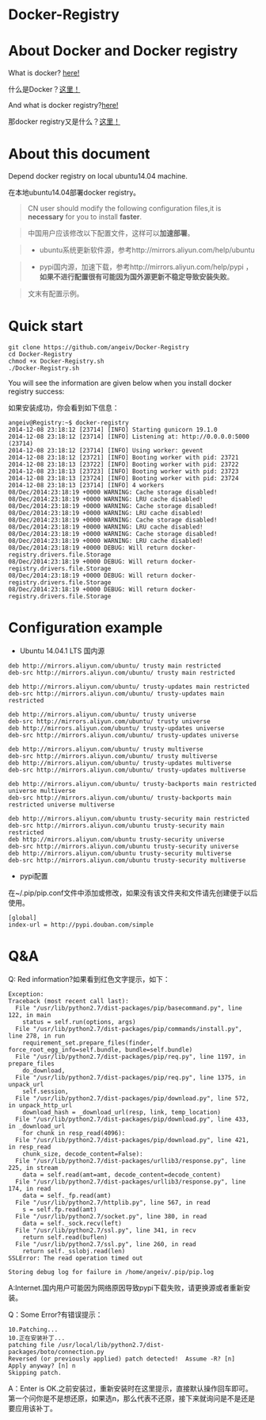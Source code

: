 Docker-Registry
===============


About Docker and Docker registry
======================
What is docker? <a href = "https://www.docker.com/">here!</a>

什么是Docker？<a href = "https://www.docker.com/">这里！</a>

And what is docker registry?<a href = "https://github.com/docker/docker-registry/">here!</a>

那docker registry又是什么？<a href = "https://github.com/docker/docker-registry/">这里！</a>

About this document
===================

Depend docker registry on local ubuntu14.04 machine.

在本地ubuntu14.04部署docker registry。

> CN user should modify the following configuration files,it is **necessary** for you to install **faster**.

> 中国用户应该修改以下配置文件，这样可以**加速部署**。

> *   ubuntu系统更新软件源，参考http://mirrors.aliyun.com/help/ubuntu

> *   pypi国内源，加速下载，参考http://mirrors.aliyun.com/help/pypi ，**如果不进行配置很有可能因为国外源更新不稳定导致安装失败**。

> 文末有配置示例。

Quick start
================
```
git clone https://github.com/angeiv/Docker-Registry
cd Docker-Registry
chmod +x Docker-Registry.sh
./Docker-Registry.sh
```

You will see the information are given below when you install docker registry success:

如果安装成功，你会看到如下信息：

```
angeiv@Registry:~$ docker-registry
2014-12-08 23:18:12 [23714] [INFO] Starting gunicorn 19.1.0
2014-12-08 23:18:12 [23714] [INFO] Listening at: http://0.0.0.0:5000 (23714)
2014-12-08 23:18:12 [23714] [INFO] Using worker: gevent
2014-12-08 23:18:12 [23721] [INFO] Booting worker with pid: 23721
2014-12-08 23:18:13 [23722] [INFO] Booting worker with pid: 23722
2014-12-08 23:18:13 [23723] [INFO] Booting worker with pid: 23723
2014-12-08 23:18:13 [23724] [INFO] Booting worker with pid: 23724
2014-12-08 23:18:13 [23714] [INFO] 4 workers
08/Dec/2014:23:18:19 +0000 WARNING: Cache storage disabled!
08/Dec/2014:23:18:19 +0000 WARNING: LRU cache disabled!
08/Dec/2014:23:18:19 +0000 WARNING: Cache storage disabled!
08/Dec/2014:23:18:19 +0000 WARNING: LRU cache disabled!
08/Dec/2014:23:18:19 +0000 WARNING: Cache storage disabled!
08/Dec/2014:23:18:19 +0000 WARNING: LRU cache disabled!
08/Dec/2014:23:18:19 +0000 WARNING: Cache storage disabled!
08/Dec/2014:23:18:19 +0000 WARNING: LRU cache disabled!
08/Dec/2014:23:18:19 +0000 DEBUG: Will return docker-registry.drivers.file.Storage
08/Dec/2014:23:18:19 +0000 DEBUG: Will return docker-registry.drivers.file.Storage
08/Dec/2014:23:18:19 +0000 DEBUG: Will return docker-registry.drivers.file.Storage
08/Dec/2014:23:18:19 +0000 DEBUG: Will return docker-registry.drivers.file.Storage
```

Configuration example
==================

*  Ubuntu 14.04.1 LTS 国内源

```
deb http://mirrors.aliyun.com/ubuntu/ trusty main restricted
deb-src http://mirrors.aliyun.com/ubuntu/ trusty main restricted
 
deb http://mirrors.aliyun.com/ubuntu/ trusty-updates main restricted
deb-src http://mirrors.aliyun.com/ubuntu/ trusty-updates main restricted

deb http://mirrors.aliyun.com/ubuntu/ trusty universe
deb-src http://mirrors.aliyun.com/ubuntu/ trusty universe
deb http://mirrors.aliyun.com/ubuntu/ trusty-updates universe
deb-src http://mirrors.aliyun.com/ubuntu/ trusty-updates universe

deb http://mirrors.aliyun.com/ubuntu/ trusty multiverse
deb-src http://mirrors.aliyun.com/ubuntu/ trusty multiverse
deb http://mirrors.aliyun.com/ubuntu/ trusty-updates multiverse
deb-src http://mirrors.aliyun.com/ubuntu/ trusty-updates multiverse

deb http://mirrors.aliyun.com/ubuntu/ trusty-backports main restricted universe multiverse
deb-src http://mirrors.aliyun.com/ubuntu/ trusty-backports main restricted universe multiverse
    
deb http://mirrors.aliyun.com/ubuntu trusty-security main restricted
deb-src http://mirrors.aliyun.com/ubuntu trusty-security main restricted
deb http://mirrors.aliyun.com/ubuntu trusty-security universe
deb-src http://mirrors.aliyun.com/ubuntu trusty-security universe
deb http://mirrors.aliyun.com/ubuntu trusty-security multiverse
deb-src http://mirrors.aliyun.com/ubuntu trusty-security multiverse
```

*  pypi配置

  在~/.pip/pip.conf文件中添加或修改，如果没有该文件夹和文件请先创建便于以后使用。
```
[global]
index-url = http://pypi.douban.com/simple
```

Q&A
======================
Q: Red information?如果看到红色文字提示，如下：
```
Exception:
Traceback (most recent call last):
  File "/usr/lib/python2.7/dist-packages/pip/basecommand.py", line 122, in main
    status = self.run(options, args)
  File "/usr/lib/python2.7/dist-packages/pip/commands/install.py", line 278, in run
    requirement_set.prepare_files(finder, force_root_egg_info=self.bundle, bundle=self.bundle)
  File "/usr/lib/python2.7/dist-packages/pip/req.py", line 1197, in prepare_files
    do_download,
  File "/usr/lib/python2.7/dist-packages/pip/req.py", line 1375, in unpack_url
    self.session,
  File "/usr/lib/python2.7/dist-packages/pip/download.py", line 572, in unpack_http_url
    download_hash = _download_url(resp, link, temp_location)
  File "/usr/lib/python2.7/dist-packages/pip/download.py", line 433, in _download_url
    for chunk in resp_read(4096):
  File "/usr/lib/python2.7/dist-packages/pip/download.py", line 421, in resp_read
    chunk_size, decode_content=False):
  File "/usr/lib/python2.7/dist-packages/urllib3/response.py", line 225, in stream
    data = self.read(amt=amt, decode_content=decode_content)
  File "/usr/lib/python2.7/dist-packages/urllib3/response.py", line 174, in read
    data = self._fp.read(amt)
  File "/usr/lib/python2.7/httplib.py", line 567, in read
    s = self.fp.read(amt)
  File "/usr/lib/python2.7/socket.py", line 380, in read
    data = self._sock.recv(left)
  File "/usr/lib/python2.7/ssl.py", line 341, in recv
    return self.read(buflen)
  File "/usr/lib/python2.7/ssl.py", line 260, in read
    return self._sslobj.read(len)
SSLError: The read operation timed out

Storing debug log for failure in /home/angeiv/.pip/pip.log
```
A:Internet.国内用户可能因为网络原因导致pypi下载失败，请更换源或者重新安装。

Q：Some Error?有错误提示：
```
10.Patching...
10.正在安装补丁...
patching file /usr/local/lib/python2.7/dist-packages/boto/connection.py
Reversed (or previously applied) patch detected!  Assume -R? [n]
Apply anyway? [n] n
Skipping patch.
```
A：Enter is OK.之前安装过，重新安装时在这里提示，直接默认操作回车即可。第一个问你是不是想还原，如果选n，那么代表不还原，接下来就询问是不是还是要应用该补丁。
